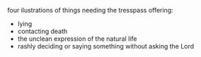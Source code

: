 four ilustrations of things needing the tresspass offering:
- lying
- contacting death
- the unclean expression of the natural life
- rashly deciding or saying something without asking the Lord

